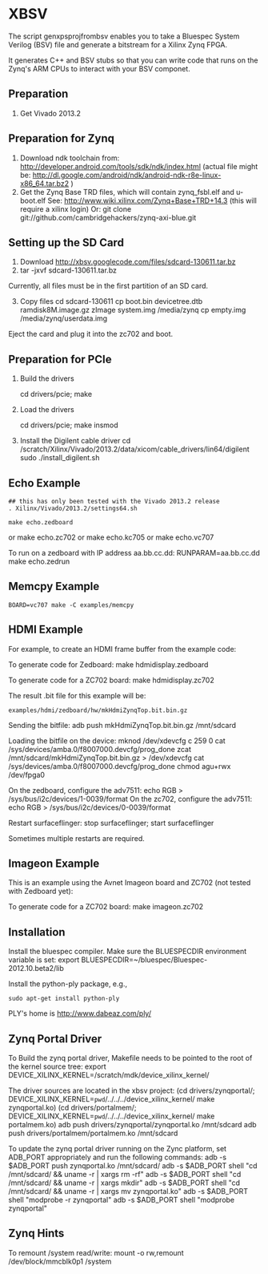 XBSV
====

The script genxpsprojfrombsv enables you to take a Bluespec System
Verilog (BSV) file and generate a bitstream for a Xilinx Zynq FPGA. 

It generates C++ and BSV stubs so that you can write code that runs on
the Zynq's ARM CPUs to interact with your BSV componet.

Preparation
-----------

1. Get Vivado 2013.2

Preparation for Zynq
--------------------

1. Download ndk toolchain from: 
     http://developer.android.com/tools/sdk/ndk/index.html
     (actual file might be:
         http://dl.google.com/android/ndk/android-ndk-r8e-linux-x86_64.tar.bz2
     )
2. Get the Zynq Base TRD files, which will contain zynq_fsbl.elf and u-boot.elf
     See: http://www.wiki.xilinx.com/Zynq+Base+TRD+14.3
     (this will require a xilinx login)
   Or:
      git clone git://github.com/cambridgehackers/zynq-axi-blue.git

Setting up the SD Card
----------------------

1. Download http://xbsv.googlecode.com/files/sdcard-130611.tar.bz
2. tar -jxvf sdcard-130611.tar.bz

Currently, all files must be in the first partition of an SD card.

3. Copy files
   cd sdcard-130611
   cp boot.bin devicetree.dtb ramdisk8M.image.gz zImage system.img /media/zynq
   cp empty.img /media/zynq/userdata.img

Eject the card and plug it into the zc702 and boot.

Preparation for PCIe
--------------------

1. Build the drivers

    cd drivers/pcie; make

2. Load the drivers

    cd drivers/pcie; make insmod

3. Install the Digilent cable driver
   cd /scratch/Xilinx/Vivado/2013.2/data/xicom/cable_drivers/lin64/digilent
   sudo ./install_digilent.sh


Echo Example
------------

    ## this has only been tested with the Vivado 2013.2 release
    . Xilinx/Vivado/2013.2/settings64.sh

    make echo.zedboard
or
    make echo.zc702
or
    make echo.kc705
or
    make echo.vc707

To run on a zedboard with IP address aa.bb.cc.dd:
    RUNPARAM=aa.bb.cc.dd make echo.zedrun

Memcpy Example
--------------

    BOARD=vc707 make -C examples/memcpy

HDMI Example
------------

For example, to create an HDMI frame buffer from the example code:

To generate code for Zedboard:
    make hdmidisplay.zedboard

To generate code for a ZC702 board:
    make hdmidisplay.zc702

The result .bit file for this example will be:

    examples/hdmi/zedboard/hw/mkHdmiZynqTop.bit.bin.gz

Sending the bitfile:
    adb push mkHdmiZynqTop.bit.bin.gz /mnt/sdcard

Loading the bitfile on the device:
    mknod /dev/xdevcfg c 259 0
    cat /sys/devices/amba.0/f8007000.devcfg/prog_done
    zcat /mnt/sdcard/mkHdmiZynqTop.bit.bin.gz > /dev/xdevcfg
    cat /sys/devices/amba.0/f8007000.devcfg/prog_done
    chmod agu+rwx /dev/fpga0

On the zedboard, configure the adv7511:
   echo RGB > /sys/bus/i2c/devices/1-0039/format
On the zc702, configure the adv7511:
   echo RGB > /sys/bus/i2c/devices/0-0039/format

Restart surfaceflinger:
   stop surfaceflinger; start surfaceflinger

Sometimes multiple restarts are required.

Imageon Example
---------------

This is an example using the Avnet Imageon board and ZC702 (not tested with Zedboard yet):

To generate code for a ZC702 board:
    make imageon.zc702

Installation
------------

Install the bluespec compiler. Make sure the BLUESPECDIR environment
variable is set:
    export BLUESPECDIR=~/bluespec/Bluespec-2012.10.beta2/lib
	
Install the python-ply package, e.g.,

    sudo apt-get install python-ply

PLY's home is http://www.dabeaz.com/ply/

Zynq Portal Driver
-------------

To Build the zynq portal driver, Makefile needs to be pointed to the root of the kernel source tree:
   export DEVICE_XILINX_KERNEL=/scratch/mdk/device_xilinx_kernel/

The driver sources are located in the xbsv project:
   (cd drivers/zynqportal/; DEVICE_XILINX_KERNEL=`pwd`/../../../device_xilinx_kernel/ make zynqportal.ko)
   (cd drivers/portalmem/;  DEVICE_XILINX_KERNEL=`pwd`/../../../device_xilinx_kernel/ make portalmem.ko)
   adb push drivers/zynqportal/zynqportal.ko /mnt/sdcard
   adb push drivers/portalmem/portalmem.ko /mnt/sdcard

To update the zynq portal driver running on the Zync platform, set ADB_PORT appropriately and run the following commands:
   adb -s $ADB_PORT push zynqportal.ko /mnt/sdcard/
   adb -s $ADB_PORT shell "cd /mnt/sdcard/ && uname -r | xargs rm -rf"
   adb -s $ADB_PORT shell "cd /mnt/sdcard/ && uname -r | xargs mkdir"
   adb -s $ADB_PORT shell "cd /mnt/sdcard/ && uname -r | xargs mv zynqportal.ko"
   adb -s $ADB_PORT shell "modprobe -r zynqportal"
   adb -s $ADB_PORT shell "modprobe zynqportal"

Zynq Hints
-------------

To remount /system read/write:
    mount -o rw,remount /dev/block/mmcblk0p1 /system


